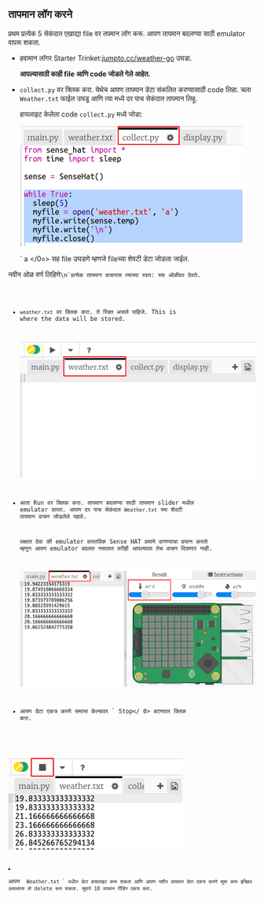 ## तापमान लॉग करने

प्रथम प्रत्येक 5 सेकंदात एखाद्या file वर तपमान लॉग करू. आपण तापमान बदलण्या साठी emulator वापरू शकता.

+ हवामान लॉगर Starter Trinket:<a href="http://jumpto.cc/weather-go" target="_blank">jumpto.cc/weather-go</a> उघडा.
    
    **आपल्यासाठी काही file आणि code जोडले गेले आहेत.**

+ `collect.py` वर क्लिक करा. येथेच आपण तापमान डेटा संकलित करण्यासाठी code लिहा. चला ` Weather.txt ` फाईल उघडू आणि त्या मध्ये दर पाच सेकंदात तापमान लिहू.
    
    हायलाइट केलेला code ` collect.py ` मध्ये जोडा:
    
    ![स्क्रीनशॉट](images/weather-collect.png)
    
    ` a </0०> सह file उघडणे म्हणजे fileच्या शेवटी डेटा जोडला जाईल.</p>

<p>नवीन ओळ वर्ण लिहिणे<code>\n`प्रत्येक तापमान वाचनास त्याच्या स्वत: च्या ओळीवर ठेवते.

+ `weather.txt` वर क्लिक करा. ते रिक्त असले पाहिजे. This is where the data will be stored.
    
    ![स्क्रीनशॉट](images/weather-file.png)

+ आता Run वर क्लिक करा. तापमान बदलण्या साठी तापमान slider मधील emulator वापरा. आपण दर पाच सेकंदात ` ​​Weather.txt ` च्या शेवटी तापमान वाचन जोडलेले पहावे.
    
    लक्षात ठेवा की emulator वास्तविक Sense HAT प्रमाणे वागण्याचा प्रयत्न करतो म्हणून आपण emulator बदलत नसलात तरीही आपल्याला तेच वाचन दिसणार नाही.
    
    ![स्क्रीनशॉट](images/weather-temperature.png)

+ आपण डेटा एकत्र करणे समाप्त केल्यावर ` Stop</ 0> बटणावर क्लिक करा.</p>

<p><img src="images/weather-stop.png" alt="स्क्रीनशॉट" /></p></li>
<li><p>आपण <code> Weather.txt ` मधील डेटा हायलाइट करू शकता आणि आपण नवीन तापमान डेटा एकत्र करणे सुरू करू इच्छित असल्यास तो delete करु शकता. सुमारे 10 तपमान रीडिंग एकत्र करा.